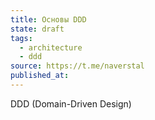 ```yaml
---
title: Основы DDD
state: draft
tags:
  - architecture
  - ddd
source: https://t.me/naverstal
published_at:
---
```

DDD (Domain-Driven Design) 
